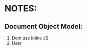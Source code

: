 # NOTES:

## Document Object Model:

1. Dont use inline JS
2. User <script> to include JS

## Function:

1. **x.innerHTML** = to change text
2. **x.style.color** = to change color
3. **document.querySelector("input").click()** = Query selector is like picking an atrribute on HTML and click is the function to click
4. **document.firstElementChild** = to get the first elements
5. **x.length** = to get the length of an element (array length or string length)

## Explanation:

1. Objects inside DOM has **Properties** and **Methods**
2. **Properties** (Describe Object) = Car has colour, number of seats, number of wheels
3. **Methods** (What the object can do) = brake(), drive(), park()

4. There is **getter** (ex: car.colour;) to get the colour of the car
5. There is **setter** (ex: car.numberOfDoors = 4;) to set the properties (num of doors) of the car
6. There is **call** (ex: car.drive()) to get the car to drive

## Selector:

1. getElementsByTagName("h1")[2] = to get all element with h1 inside
2. getElementsByClassName("btn") = self explanatory
3. getElementById("title") = self explanatory
4. x.querySelector("anything like css") = Get one
5. x.querySelectorAll("anything like css") = Get all
